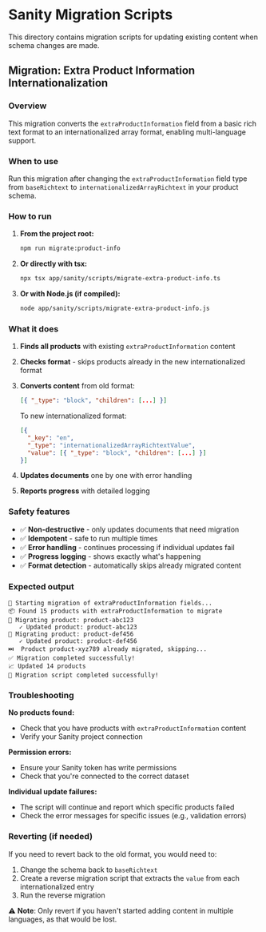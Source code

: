 # Sanity Migration Scripts

This directory contains migration scripts for updating existing content when schema changes are made.

## Migration: Extra Product Information Internationalization

### Overview
This migration converts the `extraProductInformation` field from a basic rich text format to an internationalized array format, enabling multi-language support.

### When to use
Run this migration after changing the `extraProductInformation` field type from `baseRichtext` to `internationalizedArrayRichtext` in your product schema.

### How to run

1. **From the project root:**
   ```bash
   npm run migrate:product-info
   ```

2. **Or directly with tsx:**
   ```bash
   npx tsx app/sanity/scripts/migrate-extra-product-info.ts
   ```

3. **Or with Node.js (if compiled):**
   ```bash
   node app/sanity/scripts/migrate-extra-product-info.js
   ```

### What it does

1. **Finds all products** with existing `extraProductInformation` content
2. **Checks format** - skips products already in the new internationalized format
3. **Converts content** from old format:
   ```json
   [{ "_type": "block", "children": [...] }]
   ```
   
   To new internationalized format:
   ```json
   [{
     "_key": "en",
     "_type": "internationalizedArrayRichtextValue",
     "value": [{ "_type": "block", "children": [...] }]
   }]
   ```

4. **Updates documents** one by one with error handling
5. **Reports progress** with detailed logging

### Safety features
- ✅ **Non-destructive** - only updates documents that need migration
- ✅ **Idempotent** - safe to run multiple times
- ✅ **Error handling** - continues processing if individual updates fail
- ✅ **Progress logging** - shows exactly what's happening
- ✅ **Format detection** - automatically skips already migrated content

### Expected output
```
🔄 Starting migration of extraProductInformation fields...
📦 Found 15 products with extraProductInformation to migrate
🔄 Migrating product: product-abc123
   ✓ Updated product: product-abc123
🔄 Migrating product: product-def456
   ✓ Updated product: product-def456
⏭️  Product product-xyz789 already migrated, skipping...
✅ Migration completed successfully!
📈 Updated 14 products
🎉 Migration script completed successfully!
```

### Troubleshooting

**No products found:**
- Check that you have products with `extraProductInformation` content
- Verify your Sanity project connection

**Permission errors:**
- Ensure your Sanity token has write permissions
- Check that you're connected to the correct dataset

**Individual update failures:**
- The script will continue and report which specific products failed
- Check the error messages for specific issues (e.g., validation errors)

### Reverting (if needed)
If you need to revert back to the old format, you would need to:
1. Change the schema back to `baseRichtext`
2. Create a reverse migration script that extracts the `value` from each internationalized entry
3. Run the reverse migration

⚠️ **Note**: Only revert if you haven't started adding content in multiple languages, as that would be lost. 